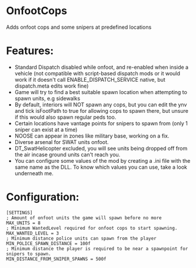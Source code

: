 # OnfootCops
Adds onfoot cops and some snipers at predefined locations

# Features:
* Standard Dispatch disabled while onfoot, and re-enabled when inside a vehicle (not compatible with script-based dispatch mods or it would work if it doesn't call ENABLE_DISPATCH_SERVICE native, but dispatch.meta edits work fine)
* Game will try to find a best suitable spawn location when attempting to spawn units, e.g sidewalks
* By default, interiors will NOT spawn any cops, but you can edit the ynv and tick isFootPath to true for allowing cops to spawn there, but unsure if this would also spawn regular peds too.
* Certain locations have vantage points for snipers to spawn from (only 1 sniper can exist at a time)
* NOOSE can appear in zones like military base, working on a fix.
* Diverse arsenal for SWAT units onfoot.
* DT_SwatHelicopter excluded, you will see units being dropped off from the air incase ground units can't reach you.
* You can configure some values of the mod by creating a .ini file with the same name as the DLL. To know which values you can use, take a look underneath me.

# Configuration:

```
[SETTINGS]
; Amount of onfoot units the game will spawn before no more
MAX_UNITS = 8
; Minimum WantedLevel required for onfoot cops to start spawning.
MAX_WANTED_LEVEL = 3
; Minimum distance police units can spawn from the player
MIN_POLICE_SPAWN_DISTANCE = 100f
; Minimum distance the player is required to be near a spawnpoint for snipers to spawn.
MIN_DISTANCE_FROM_SNIPER_SPAWNS = 500f
```
